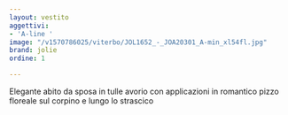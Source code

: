 ```yaml
---
layout: vestito
aggettivi:
- 'A-line '
image: "/v1570786025/viterbo/JOL1652_-_JOA20301_A-min_xl54fl.jpg"
brand: jolie
ordine: 1

---
```

Elegante abito da sposa in tulle avorio con applicazioni in romantico pizzo floreale sul corpino e lungo lo strascico